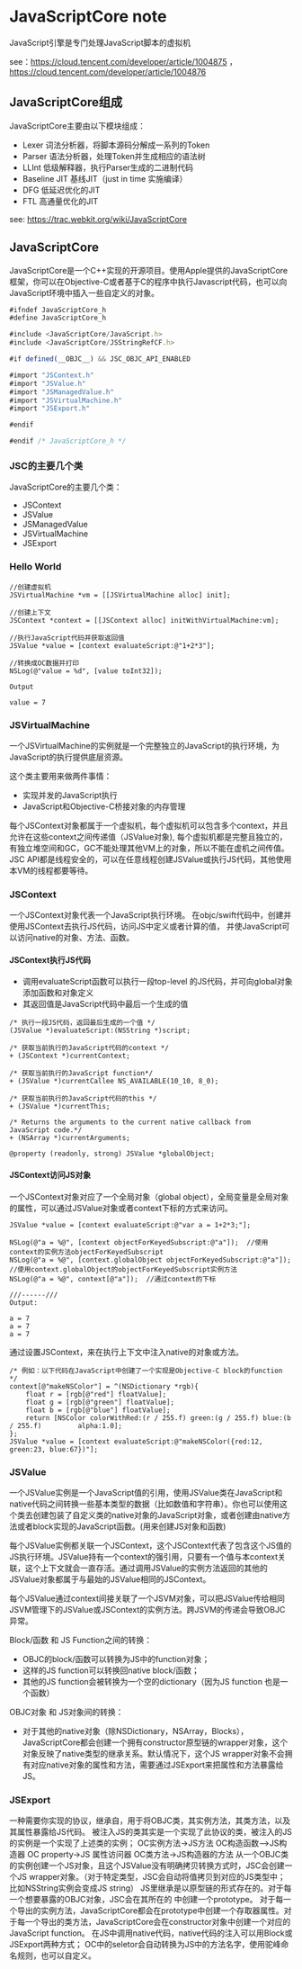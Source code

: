 # JavaScriptCore note
JavaScript引擎是专门处理JavaScript脚本的虚拟机

see：https://cloud.tencent.com/developer/article/1004875 ， https://cloud.tencent.com/developer/article/1004876
## JavaScriptCore组成
JavaScriptCore主要由以下模块组成：
- Lexer 词法分析器，将脚本源码分解成一系列的Token
- Parser 语法分析器，处理Token并生成相应的语法树
- LLInt 低级解释器，执行Parser生成的二进制代码
- Baseline JIT 基线JIT（just in time 实施编译）
- DFG 低延迟优化的JIT
- FTL 高通量优化的JIT

see: https://trac.webkit.org/wiki/JavaScriptCore

## JavaScriptCore
JavaScriptCore是一个C++实现的开源项目。使用Apple提供的JavaScriptCore框架，你可以在Objective-C或者基于C的程序中执行Javascript代码，也可以向JavaScript环境中插入一些自定义的对象。
```javascript
#ifndef JavaScriptCore_h
#define JavaScriptCore_h

#include <JavaScriptCore/JavaScript.h>
#include <JavaScriptCore/JSStringRefCF.h>

#if defined(__OBJC__) && JSC_OBJC_API_ENABLED

#import "JSContext.h"
#import "JSValue.h"
#import "JSManagedValue.h"
#import "JSVirtualMachine.h"
#import "JSExport.h"

#endif

#endif /* JavaScriptCore_h */
```
### JSC的主要几个类
JavaScriptCore的主要几个类：
- JSContext
- JSValue
- JSManagedValue
- JSVirtualMachine
- JSExport

### Hello World
```objc
//创建虚拟机
JSVirtualMachine *vm = [[JSVirtualMachine alloc] init];

//创建上下文
JSContext *context = [[JSContext alloc] initWithVirtualMachine:vm];

//执行JavaScript代码并获取返回值
JSValue *value = [context evaluateScript:@"1+2*3"];

//转换成OC数据并打印
NSLog(@"value = %d", [value toInt32]);

Output

value = 7
```
### JSVirtualMachine
一个JSVirtualMachine的实例就是一个完整独立的JavaScript的执行环境，为JavaScript的执行提供底层资源。

这个类主要用来做两件事情：

- 实现并发的JavaScript执行
- JavaScript和Objective-C桥接对象的内存管理

每个JSContext对象都属于一个虚拟机，每个虚拟机可以包含多个context，并且允许在这些context之间传递值（JSValue对象), 每个虚拟机都是完整且独立的，有独立堆空间和GC，GC不能处理其他VM上的对象，所以不能在虚机之间传值。
JSC API都是线程安全的，可以在任意线程创建JSValue或执行JS代码，其他使用本VM的线程都要等待。

### JSContext
一个JSContext对象代表一个JavaScript执行环境。
在objc/swift代码中，创建并使用JSContext去执行JS代码，访问JS中定义或者计算的值，
并使JavaScript可以访问native的对象、方法、函数。

#### JSContext执行JS代码
- 调用evaluateScript函数可以执行一段top-level 的JS代码，并可向global对象添加函数和对象定义
- 其返回值是JavaScript代码中最后一个生成的值
```objc
/* 执行一段JS代码，返回最后生成的一个值 */
(JSValue *)evaluateScript:(NSString *)script;

/* 获取当前执行的JavaScript代码的context */
+ (JSContext *)currentContext;

/* 获取当前执行的JavaScript function*/
+ (JSValue *)currentCallee NS_AVAILABLE(10_10, 8_0);

/* 获取当前执行的JavaScript代码的this */
+ (JSValue *)currentThis;

/* Returns the arguments to the current native callback from JavaScript code.*/
+ (NSArray *)currentArguments;

@property (readonly, strong) JSValue *globalObject;

```

#### JSContext访问JS对象
一个JSContext对象对应了一个全局对象（global object），全局变量是全局对象的属性，可以通过JSValue对象或者context下标的方式来访问。
```objc
JSValue *value = [context evaluateScript:@"var a = 1+2*3;"];

NSLog(@"a = %@", [context objectForKeyedSubscript:@"a"]);  //使用context的实例方法objectForKeyedSubscript
NSLog(@"a = %@", [context.globalObject objectForKeyedSubscript:@"a"]);  //使用context.globalObject的objectForKeyedSubscript实例方法
NSLog(@"a = %@", context[@"a"]);  //通过context的下标

///------///
Output:

a = 7
a = 7
a = 7
```
通过设置JSContext，来在执行上下文中注入native的对象或方法。
```objc
/* 例如：以下代码在JavaScript中创建了一个实现是Objective-C block的function */
context[@"makeNSColor"] = ^(NSDictionary *rgb){
    float r = [rgb[@"red"] floatValue];
    float g = [rgb[@"green"] floatValue];
    float b = [rgb[@"blue"] floatValue];
    return [NSColor colorWithRed:(r / 255.f) green:(g / 255.f) blue:(b / 255.f)         alpha:1.0];
};
JSValue *value = [context evaluateScript:@"makeNSColor({red:12, green:23, blue:67})"];
```

### JSValue
一个JSValue实例是一个JavaScript值的引用，使用JSValue类在JavaScript和native代码之间转换一些基本类型的数据（比如数值和字符串）。你也可以使用这个类去创建包装了自定义类的native对象的JavaScript对象，或者创建由native方法或者block实现的JavaScript函数。(用来创建JS对象和函数)

每个JSValue实例都关联一个JSContext，这个JSContext代表了包含这个JS值的JS执行环境。JSValue持有一个context的强引用，只要有一个值与本context关联，这个上下文就会一直存活。通过调用JSValue的实例方法返回的其他的JSValue对象都属于与最始的JSValue相同的JSContext。

每个JSValue通过context间接关联了一个JSVM对象，可以把JSValue传给相同JSVM管理下的JSValue或JSContext的实例方法。跨JSVM的传递会导致OBJC异常。

Block/函数 和 JS Function之间的转换：
- OBJC的block/函数可以转换为JS中的function对象；
- 这样的JS function可以转换回native block/函数；
- 其他的JS function会被转换为一个空的dictionary（因为JS function 也是一个函数）

OBJC对象 和 JS对象间的转换：
- 对于其他的native对象（除NSDictionary，NSArray，Blocks），JavaScriptCore都会创建一个拥有constructor原型链的wrapper对象，这个对象反映了native类型的继承关系。默认情况下，这个JS wrapper对象不会拥有对应native对象的属性和方法，需要通过JSExport来把属性和方法暴露给JS。

### JSExport
一种需要你实现的协议，继承自<JSExport>，用于将OBJC类，其实例方法，其类方法，以及其属性暴露给JS代码。
被注入JS的类其实是一个实现了此协议的类，被注入的JS的实例是一个实现了上述类的实例；
OC实例方法->JS方法
OC构造函数—>JS构造器
OC property->JS 属性访问器
OC类方法->JS构造器的方法
从一个OBJC类的实例创建一个JS对象，且这个JSValue没有明确拷贝转换方式时，JSC会创建一个JS wrapper对象。（对于特定类型，JSC会自动将值拷贝到对应的JS类型中；比如NSString实例会变成JS string）
JS里继承是以原型链的形式存在的。对于每一个想要暴露的OBJC对象，JSC会在其所在的 中创建一个prototype。
对于每一个导出的实例方法，JavaScriptCore都会在prototype中创建一个存取器属性。对于每一个导出的类方法，JavaScriptCore会在constructor对象中创建一个对应的JavaScript function。
在JS中调用native代码，native代码的注入可以用Block或JSExport两种方式；
OC中的seletor会自动转换为JS中的方法名字，使用驼峰命名规则，也可以自定义。

